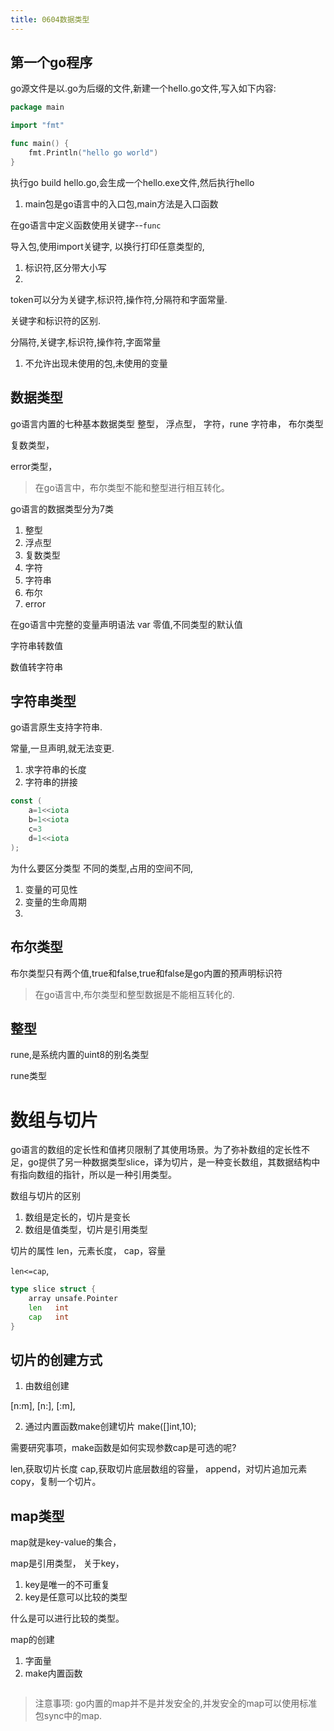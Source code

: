 ```yaml
---
title: 0604数据类型
---
```



## 第一个go程序

go源文件是以.go为后缀的文件,新建一个hello.go文件,写入如下内容:

```go title="hello.go"
package main

import "fmt"

func main() {
	fmt.Println("hello go world")
}
```

执行go build hello.go,会生成一个hello.exe文件,然后执行hello

1. main包是go语言中的入口包,main方法是入口函数

在go语言中定义函数使用关键字--`func`


导入包,使用import关键字,
以换行打印任意类型的,




1. 标识符,区分带大小写
2. 



token可以分为关键字,标识符,操作符,分隔符和字面常量.



关键字和标识符的区别.



分隔符,关键字,标识符,操作符,字面常量








1. 不允许出现未使用的包,未使用的变量




## 数据类型

go语言内置的七种基本数据类型
整型，
浮点型，
字符，rune
字符串，
布尔类型

复数类型，

error类型，


> 在go语言中，布尔类型不能和整型进行相互转化。


go语言的数据类型分为7类
1. 整型
2. 浮点型
3. 复数类型
4. 字符
4. 字符串
6. 布尔
7. error



在go语言中完整的变量声明语法
var 
零值,不同类型的默认值





字符串转数值

数值转字符串


## 字符串类型

go语言原生支持字符串.


常量,一旦声明,就无法变更.



1. 求字符串的长度
2. 字符串的拼接




```go
const (
	a=1<<iota
	b=1<<iota
	c=3
	d=1<<iota
);
```




为什么要区分类型
不同的类型,占用的空间不同,


1. 变量的可见性
2. 变量的生命周期
3. 



## 布尔类型

布尔类型只有两个值,true和false,true和false是go内置的预声明标识符

> 在go语言中,布尔类型和整型数据是不能相互转化的.




## 整型

rune,是系统内置的uint8的别名类型




rune类型






# 数组与切片

go语言的数组的定长性和值拷贝限制了其使用场景。为了弥补数组的定长性不足，go提供了另一种数据类型slice，译为切片，是一种变长数组，其数据结构中有指向数组的指针，所以是一种引用类型。




数组与切片的区别
1. 数组是定长的，切片是变长
2. 数组是值类型，切片是引用类型



切片的属性
len，元素长度，
cap，容量

`len<=cap`,


```go title="src/slice.go"
type slice struct {
	array unsafe.Pointer
	len   int
	cap   int
}
```


## 切片的创建方式

1. 由数组创建

[n:m],
[n:],
[:m],

2. 通过内置函数make创建切片
make([]int,10);

需要研究事项，make函数是如何实现参数cap是可选的呢?


len,获取切片长度
cap,获取切片底层数组的容量，
append，对切片追加元素
copy，复制一个切片。




## map类型
map就是key-value的集合，

map是引用类型，
关于key，
1. key是唯一的不可重复
2. key是任意可以比较的类型

什么是可以进行比较的类型。



map的创建
1. 字面量
2. make内置函数

```go

```


> 注意事项:
go内置的map并不是并发安全的,并发安全的map可以使用标准包sync中的map.






